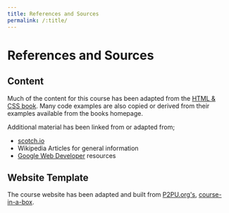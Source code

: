 ```yaml
---
title: References and Sources
permalink: /:title/
---
```


# References and Sources

## Content

Much of the content for this course has been adapted from the [HTML & CSS book](http://www.htmlandcssbook.com/). Many code examples are also copied or derived from their examples available from the books homepage.

Additional material has been linked from or adapted from;

- [scotch.io](https:scotch.io)
- Wikipedia Articles for general information
- [Google Web Developer](https://developers.google.com/web/) resources

## Website Template
The course website has been adapted and built from [P2PU.org's](http://howto.p2pu.org), [course-in-a-box](https://github.com/p2pu/course-in-a-box/).
